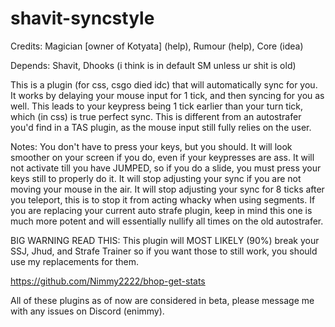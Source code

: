 # shavit-syncstyle

Credits: Magician [owner of Kotyata] (help), Rumour (help), Core (idea)

Depends: Shavit, Dhooks (i think is in default SM unless ur shit is old)

This is a plugin (for css, csgo died idc) that will automatically sync for you. It works by delaying your mouse input for 1 tick, and then syncing for you as well. This leads to your keypress being 1 tick earlier than your turn tick, which (in css) is true perfect sync.
This is different from an autostrafer you'd find in a TAS plugin, as the mouse input still fully relies on the user.

Notes:
You don't have to press your keys, but you should. It will look smoother on your screen if you do, even if your keypresses are ass.
It will not activate till you have JUMPED, so if you do a slide, you must press your keys still to properly do it.
It will stop adjusting your sync if you are not moving your mouse in the air.
It will stop adjusting your sync for 8 ticks after you teleport, this is to stop it from acting whacky when using segments.
If you are replacing your current auto strafe plugin, keep in mind this one is much more potent and will essentially nullify all times on the old autostrafer.

BIG WARNING READ THIS:
This plugin will MOST LIKELY (90%) break your SSJ, Jhud, and Strafe Trainer so if you want those to still work, you should use my replacements for them.

https://github.com/Nimmy2222/bhop-get-stats

All of these plugins as of now are considered in beta, please message me with any issues on Discord (enimmy). 
